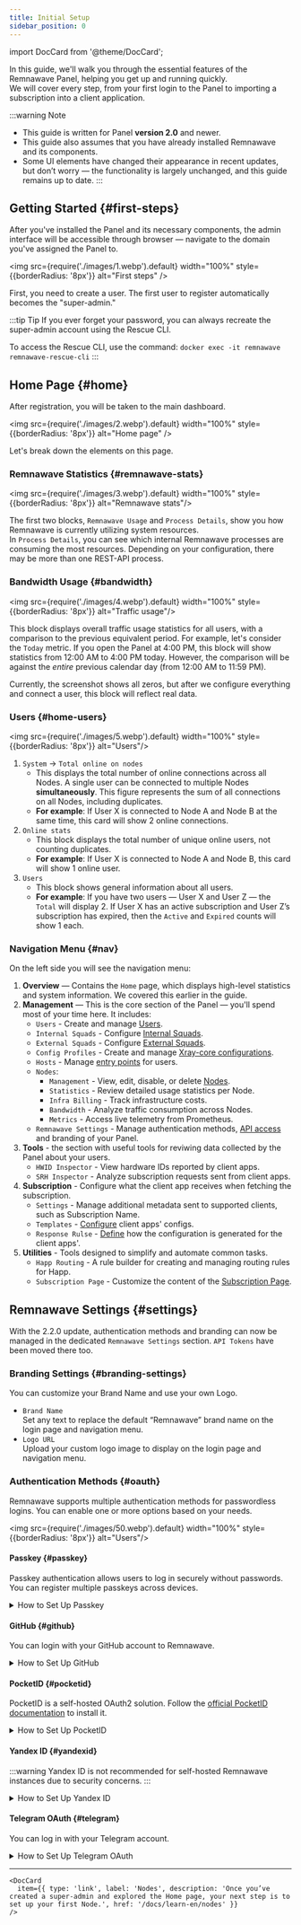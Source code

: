 ```yaml
---
title: Initial Setup
sidebar_position: 0
---
```


import DocCard from '@theme/DocCard';

In this guide, we'll walk you through the essential features of the Remnawave Panel, helping you get up and running quickly.  
We will cover every step, from your first login to the Panel to importing a subscription into a client application.

:::warning Note

- This guide is written for Panel **version 2.0** and newer.
- This guide also assumes that you have already installed Remnawave and its components.
- Some UI elements have changed their appearance in recent updates, but don’t worry — the functionality is largely unchanged, and this guide remains up to date.
  :::

## Getting Started {#first-steps}

After you've installed the Panel and its necessary components, the admin interface will be accessible through browser — navigate to the domain you've assigned the Panel to.

<img src={require('./images/1.webp').default} width="100%" style={{borderRadius: '8px'}} alt="First steps" />

First, you need to create a user. The first user to register automatically becomes the "super-admin."

:::tip Tip
If you ever forget your password, you can always recreate the super-admin account using the Rescue CLI.

To access the Rescue CLI, use the command: `docker exec -it remnawave remnawave-rescue-cli`
:::

## Home Page {#home}

After registration, you will be taken to the main dashboard.

<img src={require('./images/2.webp').default} width="100%" style={{borderRadius: '8px'}} alt="Home page" />

Let's break down the elements on this page.

### Remnawave Statistics {#remnawave-stats}

<img src={require('./images/3.webp').default} width="100%" style={{borderRadius: '8px'}} alt="Remnawave stats"/>

The first two blocks, `Remnawave Usage` and `Process Details`, show you how Remnawave is currently utilizing system resources.  
In `Process Details`, you can see which internal Remnawave processes are consuming the most resources.
Depending on your configuration, there may be more than one REST-API process.

### Bandwidth Usage {#bandwidth}

<img src={require('./images/4.webp').default} width="100%" style={{borderRadius: '8px'}} alt="Traffic usage"/>

This block displays overall traffic usage statistics for all users, with a comparison to the previous equivalent period.
For example, let's consider the `Today` metric. If you open the Panel at 4:00 PM, this block will show statistics from 12:00 AM to 4:00 PM today. However, the comparison will be against the _entire_ previous calendar day (from 12:00 AM to 11:59 PM).

Currently, the screenshot shows all zeros, but after we configure everything and connect a user, this block will reflect real data.

### Users {#home-users}

<img src={require('./images/5.webp').default} width="100%" style={{borderRadius: '8px'}} alt="Users"/>

1.  `System` → `Total online on nodes`
    - This displays the total number of online connections across all Nodes. A single user can be connected to multiple Nodes **simultaneously**. This figure represents the sum of all connections on all Nodes, including duplicates.
    - **For example**: If User X is connected to Node A and Node B at the same time, this card will show 2 online connections.
2.  `Online stats`
    - This block displays the total number of unique online users, not counting duplicates.
    - **For example**: If User X is connected to Node A and Node B, this card will show 1 online user.
3.  `Users`
    - This block shows general information about all users.
    - **For example**: If you have two users — User X and User Z — the `Total` will display 2. If User X has an active subscription and User Z’s subscription has expired, then the `Active` and `Expired` counts will show 1 each.

### Navigation Menu {#nav}

On the left side you will see the navigation menu:

1. **Overview** — Contains the `Home` page, which displays high-level statistics and system information. We covered this earlier in the guide.
2. **Management** — This is the core section of the Panel — you'll spend most of your time here. It includes:
    - `Users` - Create and manage [Users](/docs/learn-en/users).
    - `Internal Squads` - Configure [Internal Squads](/docs/learn-en/squads).
    - `External Squads` - Configure [External Squads](/docs/learn-en/squads#whats-external-squad).
    - `Config Profiles` - Create and manage [Xray-core configurations](/docs/learn-en/config-profiles).
    - `Hosts` - Manage [entry points](/docs/learn-en/hosts) for users.
    - `Nodes`:
        - `Management` - View, edit, disable, or delete [Nodes](/docs/learn-en/nodes).
        - `Statistics` - Review detailed usage statistics per Node.
        - `Infra Billing` - Track infrastructure costs.
        - `Bandwidth` - Analyze traffic consumption across Nodes.
        - `Metrics` - Access live telemetry from Prometheus.
    - `Remnawave Settings` - Manage authentication methods, [API access](/api) and branding of your Panel.
3. **Tools** - the section with useful tools for reviwing data collected by the Panel about your users.
    - `HWID Inspector` - View hardware IDs reported by client apps.
    - `SRH Inspector` - Analyze subscription requests sent from client apps.
4. **Subscription** - Configure what the client app receives when fetching the subscription.
    - `Settings` - Manage additional metadata sent to supported clients, such as Subscription Name.
    - `Templates` - [Configure](/docs/learn-en/templates) client apps' configs.
    - `Response Rulse` - [Define](/docs/learn-en/routing-rules) how the configuration is generated for the client apps'.
5. **Utilities** - Tools designed to simplify and automate common tasks.
    - `Happ Routing` - A rule builder for creating and managing routing rules for Happ.
    - `Subscription Page` - Customize the content of the [Subscription Page](/docs/install/subscription-page/customization).

## Remnawave Settings {#settings}

With the 2.2.0 update, authentication methods and branding can now be managed in the dedicated `Remnawave Settings` section. `API Tokens` have been moved there too.

### Branding Settings {#branding-settings}

You can customize your Brand Name and use your own Logo.

- `Brand Name`  
Set any text to replace the default “Remnawave” brand name on the login page and navigation menu.
- `Logo URL`  
Upload your custom logo image to display on the login page and navigation menu.

### Authentication Methods {#oauth} 

Remnawave supports multiple authentication methods for passwordless logins. You can enable one or more options based on your needs.

<img src={require('./images/50.webp').default} width="100%" style={{borderRadius: '8px'}} alt="Users"/>

#### Passkey {#passkey}

Passkey authentication allows users to log in securely without passwords. You can register multiple passkeys across devices.

<details>
<summary>How to Set Up Passkey</summary>
1. **Define Your Domains**  
Before setting up Passkey authentication, you need to define your Panel domain.
    - `Frontend Domain`
    Public domain of your frontend without protocol (e.g., `panel.example.com`)
    define backand domain 
    - `Backend Domain`
    Define the fully qualified HTTPS origin for your backend your backend (e.g., `https://panel.example.com`)

2. **Register a Passkey**  
Click `Manage`, then `Register`. Follow the steps your browser/device provides.

3. **Login Using Passkey**  
After registration, return to the login page to test the passkey. Once confirmed, you can disable username/password login.
</details>

#### GitHub {#github}

You can login with your GitHub account to Remnawave.

<details>
<summary>How to Set Up GitHub</summary>
1. **Create a Github OAuth2 App**  
Visit [Developer Settings page](https://github.com/settings/applications/new) to register an app.
    - `Application name` — choose any name.
    - `Homepage URL` — `https://panel.example.com/` (replace `panel.example.com` with your Panel domain).
    - `Authorization callback URL` — `https://panel.example.com/oauth2/callback/github` (replace `panel.example.com` with your Panel domain).
    
2. **Get Client ID and Client Secret**  
Copy the `Client ID` and `Client Secret` from app page.

3. **Set the Variables in Remnawave**  
    - `Client ID`
    - `Client Secret`
    - `Allowed Emails` — specify which GitHub email addresses can log in.

4. **Login Using GitHub**  
After registration, return to the login page to test the new authentication method. Once confirmed, you can disable username/password login.
</details>

#### PocketID {#pocketid}

PocketID is a self-hosted OAuth2 solution. Follow the [official PocketID documentation](https://pocket-id.org/docs/setup/installation) to install it.

<details>
<summary>How to Set Up PocketID</summary>
1. **Create an OIDC Client**  
In `Administration` → `OIDC Clients`, click `Add OIDC Client`.  
    - `Name` — choose any name.
    - `Callback URLs` — `https://panel.example.com/oauth2/callback/pocketid` (replace `panel.example.com` with your Panel domain).

2. **Get Client ID and Client Secret**  
Copy the `Client ID` and `Client Secret`.

3. **Set the Variables in Remnawave**  
    - `Client ID`
    - `Client Secret`
    - `Plain Domain` — plain domain for PocketID instance. Do not use any paths or protocols, just a plain domain (e.g., `pocketid.example.com`)
    - `Allowed Emails` — add email addresses allowed to log in.
    
4. **Login Using PocketID**  
Return to the login page to test the new authentication method. Once confirmed, you can disable username/password login.
</details>

#### Yandex ID {#yandexid}

:::warning
Yandex ID is not recommended for self-hosted Remnawave instances due to security concerns.
:::

<details>
<summary>How to Set Up Yandex ID</summary>
1. **Create a Yandex ID App**  
Visit [Yandex ID page](https://oauth.yandex.com/client/new/id) to create an app.
    - `Service name` — choose any name.
    - `Platforms` — select `Web services`.
    - `Redirect URI` — `https://panel.example.com/oauth2/callback/yandex` (replace `panel.example.com` with your Panel domain).
    -  `Permissions` — only `Access to email address` is required.

2. **Get Client ID and Client Secret**  
Once the Yandex ID app is created, you'll see app profile where you need to copy `Client ID` and `Client Secret`.

3. **Set the Variables in Remnawave**  
    - `Client ID`
    - `Client Secret`
    - `Allowed Emails` — set the email adresses of the yandex accounts you wish to give access to. The account on yandex that logins in be registered to the email that you specified here. 

4. **Login Using Yandex ID**  
Return to the login page to test the new authentication method. Once confirmed, you can disable username/password login.
</details>

#### Telegram OAuth {#telegram}

You can log in with your Telegram account.

<details>
<summary>How to Set Up Telegram OAuth</summary>

1. **Create a Bot**  
Message `/newbot` to [@BotFather](t.me/BotFather) and create a new bot. Copy its token.

2. **Set Domain**  
Message `/mybots`. Select the bot you created. The go to `Bot Settings` → `Domain` → `Set domain`.  
Message the domain of your Panel. E.g. `https://panel.example.com`.

3. **Get Admin IDs**  
Message `/start` to [@userinfobot](t.me/userinfobot). Copy the ID it responded with.

4. **Set the Variables in Remnawave**  
    - `Bot Token` — set the token of a bot you created earlier.
    - `Allowed Admin IDs` — set the ID you got earlier from @userinfobot. 

5. **Login Using Telegram Auth**  
Return to the login page to test the new authentication method. Once confirmed, you can disable username/password login.
</details>

---

```mdx-code-block
<DocCard
  item={{ type: 'link', label: 'Nodes', description: 'Once you’ve created a super-admin and explored the Home page, your next step is to set up your first Node.', href: '/docs/learn-en/nodes' }}
/>
```
